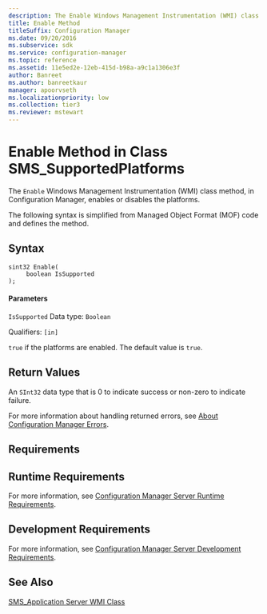 ```yaml
---
description: The Enable Windows Management Instrumentation (WMI) class method, in Configuration Manager, enables or disables the platforms.
title: Enable Method
titleSuffix: Configuration Manager
ms.date: 09/20/2016
ms.subservice: sdk
ms.service: configuration-manager
ms.topic: reference
ms.assetid: 11e5ed2e-12eb-415d-b98a-a9c1a1306e3f
author: Banreet
ms.author: banreetkaur
manager: apoorvseth
ms.localizationpriority: low
ms.collection: tier3
ms.reviewer: mstewart
---
```

# Enable Method in Class SMS_SupportedPlatforms
The `Enable` Windows Management Instrumentation (WMI) class method, in Configuration Manager, enables or disables the platforms.

 The following syntax is simplified from Managed Object Format (MOF) code and defines the method.

## Syntax

```
sint32 Enable(
     boolean IsSupported
);
```

#### Parameters
 `IsSupported`
 Data type: `Boolean`

 Qualifiers: `[in]`

 `true` if the platforms are enabled. The default value is `true`.

## Return Values
 An  `SInt32` data type that is 0 to indicate success or non-zero to indicate failure.

 For more information about handling returned errors, see [About Configuration Manager Errors](../../../../../develop/core/understand/about-configuration-manager-errors.md).

## Requirements

## Runtime Requirements
 For more information, see [Configuration Manager Server Runtime Requirements](../../../../../develop/core/reqs/server-runtime-requirements.md).

## Development Requirements
 For more information, see [Configuration Manager Server Development Requirements](../../../../../develop/core/reqs/server-development-requirements.md).

## See Also
 [SMS_Application Server WMI Class](../../../../../develop/reference/apps/sms_application-server-wmi-class.md)
